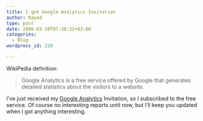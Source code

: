 ```yaml
---
title: I got Google Analytics Invitation
author: Rayed
type: post
date: 2006-03-30T07:38:12+03:00
categories:
  - Blog
wordpress_id: 220

---
```

<p>WikiPedia definition:</p>
<blockquote><p>Google Analytics is a free service offered by Google that generates detailed statistics about the visitors to a website.</p></blockquote>
<p>I&#8217;ve just received my <a href="http://www.google.com/analytics/">Google Analytics</a> Invitation, so I subscribed to the free service. Of course no interesting reports until now, but I&#8217;ll keep you updated when I got anything interesting.</p>
